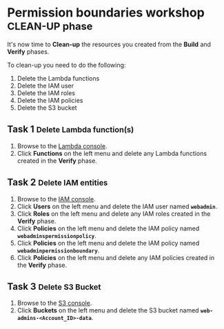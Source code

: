 # Permission boundaries workshop <small> CLEAN-UP phase</small>

It's now time to **Clean-up** the resources you created from the **Build** and **Verify** phases.

To clean-up you need to do the following:

1. Delete the Lambda functions
2. Delete the IAM user
3. Delete the IAM roles
4. Delete the IAM policies
5. Delete the S3 bucket


## Task 1 <small>Delete Lambda function(s)</small>

1. Browse to the [Lambda console](https://console.aws.amazon.com/lambda/home).
2. Click **Functions** on the left menu and delete any Lambda functions created in the **Verify** phase.

## Task 2 <small>Delete IAM entities</small>

1. Browse to the [IAM console](https://console.aws.amazon.com/iam/home).
2. Click **Users** on the left menu and delete the IAM user named **`webadmin`**.
3. Click **Roles** on the left menu and delete any IAM roles created in the **Verify** phase.
4. Click **Policies** on the left menu and delete the IAM policy named **`webadminspermissionpolicy`**.
5. Click **Policies** on the left menu and delete the IAM policy named **`webadminpermissionboundary`**.
6. Click **Policies** on the left menu and delete any IAM policies created in the **Verify** phase.

## Task 3 <small>Delete S3 Bucket</small>

1. Browse to the [S3 console](https://console.aws.amazon.com/s3/home).
2. Click **Buckets** on the left menu and delete the S3 bucket named **`web-admins-<Account_ID>-data`**.
